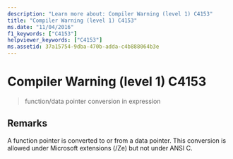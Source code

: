 ```yaml
---
description: "Learn more about: Compiler Warning (level 1) C4153"
title: "Compiler Warning (level 1) C4153"
ms.date: "11/04/2016"
f1_keywords: ["C4153"]
helpviewer_keywords: ["C4153"]
ms.assetid: 37a15754-9dba-470b-adda-c4b888064b3e
---
```

# Compiler Warning (level 1) C4153

> function/data pointer conversion in expression

## Remarks

A function pointer is converted to or from a data pointer. This conversion is allowed under Microsoft extensions (/Ze) but not under ANSI C.
